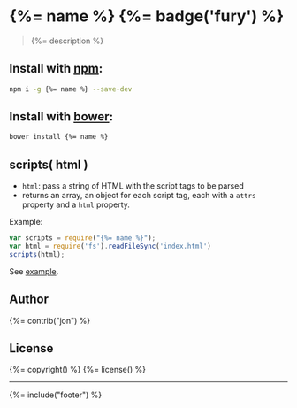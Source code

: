 # {%= name %} {%= badge('fury') %}

> {%= description %}

## Install with [npm](npmjs.org):

```bash
npm i -g {%= name %} --save-dev
```

## Install with [bower](bower.io):

```bash
bower install {%= name %}
```

## scripts( html )

* `html`: pass a string of HTML with the script tags to be parsed
* returns an array, an object for each script tag, each with a `attrs` property and a `html` property.

Example:

```js
var scripts = require("{%= name %}");
var html = require('fs').readFileSync('index.html')
scripts(html);
```

See [example](./test/example.json).

## Author
{%= contrib("jon") %}

## License
{%= copyright() %}
{%= license() %}

***

{%= include("footer") %}
